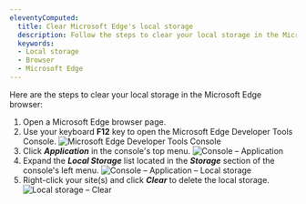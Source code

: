```yaml
---
eleventyComputed:
  title: Clear Microsoft Edge's local storage
  description: Follow the steps to clear your local storage in the Microsoft Edge browser.
  keywords:
  - Local storage
  - Browser
  - Microsoft Edge
---
```

Here are the steps to clear your local storage in the Microsoft Edge browser:

1. Open a Microsoft Edge browser page.
1. Use your keyboard **F12** key to open the Microsoft Edge Developer Tools Console.
![Microsoft Edge Developer Tools Console](https://cdnweb.devolutions.net/docs/docs_en_kb_KB4869.png)
1. Click ***Application*** in the console's top menu.
![Console – Application](https://cdnweb.devolutions.net/docs/docs_en_kb_KB4870.png)
1. Expand the ***Local Storage*** list located in the ***Storage*** section of the console's left menu.
![Console – Application – Local storage](https://cdnweb.devolutions.net/docs/docs_en_kb_KB4871.png)
1. Right-click your site(s) and click ***Clear*** to delete the local storage.
![Local storage – Clear](https://cdnweb.devolutions.net/docs/docs_en_kb_KB4872.png)
